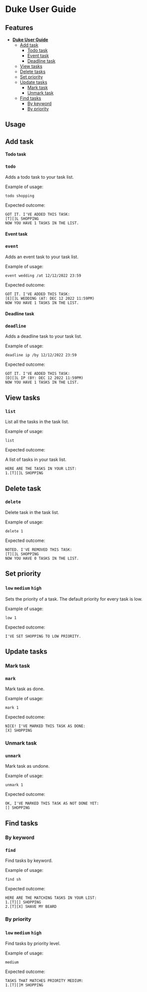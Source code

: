 # Duke User Guide

## Features 

* [**Duke User Guide** ](#duke-user-guide)
    * [Add task](#add-task)
        * [Todo task](#todo-task)
        * [Event task](#event-task)
        * [Deadline task](#deadline-task)
    * [View tasks](#view-tasks)
    * [Delete tasks](#delete-task)
    * [Set priority](#set-priority)
    * [Update tasks](#update-tasks)
        * [Mark task](#mark-task)
        * [Unmark task](#unmark-task)
    * [Find tasks](#find-tasks)
        * [By keyword](#by-keyword)
        * [By priority](#by-priority)
     

## Usage

## Add task
#### Todo task

### `todo`

Adds a todo task to your task list.

Example of usage: 

`todo shopping`

Expected outcome:

```
GOT IT. I'VE ADDED THIS TASK:
[T][]L SHOPPING
NOW YOU HAVE 1 TASKS IN THE LIST.
```

#### Event task
### `event`

Adds an event task to your task list.

Example of usage: 

`event wedding /at 12/12/2022 23:59`

Expected outcome:

```
GOT IT. I'VE ADDED THIS TASK:
[E][]L WEDDING (AT: DEC 12 2022 11:59PM) 
NOW YOU HAVE 1 TASKS IN THE LIST.
```

#### Deadline task
### `deadline`

Adds a deadline task to your task list.

Example of usage: 

`deadline ip /by 12/12/2022 23:59`

Expected outcome:

```
GOT IT. I'VE ADDED THIS TASK:
[D][]L IP (BY: DEC 12 2022 11:59PM) 
NOW YOU HAVE 1 TASKS IN THE LIST.
```

## View tasks
### `list` 

List all the tasks in the task list.

Example of usage: 

`list`

Expected outcome:

A list of tasks in your task list.

```
HERE ARE THE TASKS IN YOUR LIST:
1.[T][]L SHOPPING
```

## Delete task
### `delete` 

Delete task in the task list.

Example of usage: 

`delete 1`

Expected outcome:

```
NOTED. I'VE REMOVED THIS TASK:
[T][]L SHOPPING
NOW YOU HAVE 0 TASKS IN THE LIST.
```
## Set priority
### `low` `medium` `high` 

Sets the priority of a task. The default priority for every task is low.

Example of usage: 

`low 1`

Expected outcome:

```
I'VE SET SHOPPING TO LOW PRIORITY.
```
## Update tasks
### Mark task
### `mark` 
Mark task as done.

Example of usage: 

`mark 1`

Expected outcome:

```
NICE! I'VE MARKED THIS TASK AS DONE:
[X] SHOPPING
```
### Unmark task
### `unmark` 
Mark task as undone.

Example of usage: 

`unmark 1`

Expected outcome:

```
OK, I'VE MARKED THIS TASK AS NOT DONE YET:
[] SHOPPING
```
## Find tasks
### By keyword

### `find`

Find tasks by keyword.

Example of usage: 

`find sh`

Expected outcome:

```
HERE ARE THE MATCHING TASKS IN YOUR LIST:
1.[T][] SHOPPING
2.[T][X] SHAVE MY BEARD
```

### By priority

### `low` `medium` `high`

Find tasks by priority level.

Example of usage: 

`medium`

Expected outcome:

```
TASKS THAT MATCHES PRIORITY MEDIUM:
1.[T][]M SHOPPING
```
